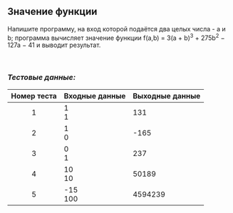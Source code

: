 ## Значение функции

Напишите программу, на вход которой подаётся два целых числа - a и b; программа вычисляет значение функции f(a,b) = 3(a + b)<sup>3</sup> + 275b<sup>2</sup> − 127a − 41 и выводит результат.

<br>

### *Тестовые данные:*

| Номер теста | Входные данные | Выходные данные |
|:-----------:|----------------|-----------------|
|      1      | 1<br>1         | 131             |
|      2      | 1<br>0         | -165            |
|      3      | 0<br>1         | 237             |
|      4      | 10<br>10       | 50189           |
|      5      | -15<br>100     | 4594239         |